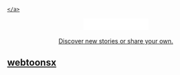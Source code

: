 
<p align="center">
	<a href="https://webtoonsx.com/">

	</a>
</p>

<picture>
  <source media="(prefers-color-scheme: dark)" srcset="./webtoonsx/static/assets/images/logo/wx-logo-light.png">
  <source media="(prefers-color-scheme: light)" srcset="./webtoonsx/static/assets/images/logo/wx-logo-dark.png">  
</picture>


<p align="center">
    <img src="./webtoonsx/static/assets/images/logo/webtoonsx-logo-light.png" alt="WebtoonsX logo" width="150" height="">
</p>

<p align="center">Discover new stories or share your own.</p>

## webtoonsx

